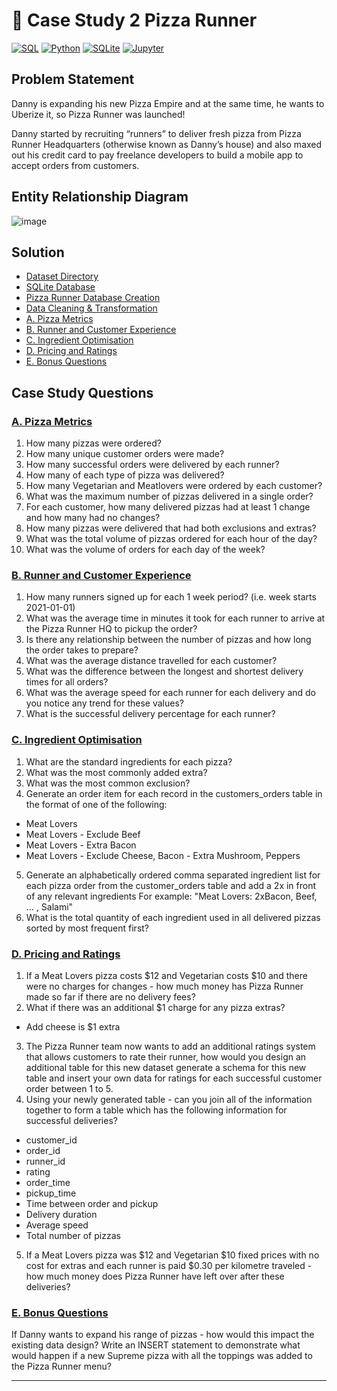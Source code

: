 # 🍕 Case Study 2 Pizza Runner

<p>
    <a href="#"><img alt="SQL" src="https://img.shields.io/badge/SQL-018bff.svg?&style=for-the-badge&logo=sql&logoColor=white"></a>
    <a href="#"><img alt="Python" src="https://img.shields.io/badge/Python-F02E65?style=for-the-badge&logo=Python&logoColor=white"></a>
    <a href="#"><img alt="SQLite" src="https://img.shields.io/badge/SQLite-311C87?style=for-the-badge&logo=sqlite&logoColor=white"></a>
    <a href="#"><img alt="Jupyter" src="https://img.shields.io/badge/Jupyter-FF6600.svg?&style=for-the-badge&logo=Jupyter&logoColor=white"></a>
</p>


## Problem Statement

Danny is expanding his new Pizza Empire and at the same time, he wants to Uberize it, so Pizza Runner was launched!

Danny started by recruiting “runners” to deliver fresh pizza from Pizza Runner Headquarters (otherwise known as Danny’s house) and also maxed out his credit card to pay freelance developers to build a mobile app to accept orders from customers. 

## Entity Relationship Diagram

![image](https://user-images.githubusercontent.com/81607668/127271531-0b4da8c7-8b24-4a14-9093-0795c4fa037e.png)

## Solution

- [Dataset Directory](https://github.com/HanifaElahi/8-Weeks-SQL-Challenge-Solutions/tree/main/Case%20Study%202%20-%20Pizza%20Runner/data)
- [SQLite Database](https://github.com/HanifaElahi/8-Weeks-SQL-Challenge-Solutions/blob/main/Case%20Study%202%20-%20Pizza%20Runner/data/PizzaRunner.sqlite)
- [Pizza Runner Database Creation](https://github.com/HanifaElahi/8-Weeks-SQL-Challenge-Solutions/blob/main/Case%20Study%202%20-%20Pizza%20Runner/CASE%20STUDY%202%20-%20Pizza%20Runner%20Database%20Creation.ipynb)
- [Data Cleaning & Transformation](https://github.com/HanifaElahi/8-Weeks-SQL-Challenge-Solutions/blob/main/Case%20Study%202%20-%20Pizza%20Runner/Data%20Cleaning%20and%20Transformation.md)
- [A. Pizza Metrics](https://github.com/HanifaElahi/8-Weeks-SQL-Challenge-Solutions/edit/main/Case%20Study%202%20-%20Pizza%20Runner/A.%20Pizza%20Metrics.md)
- [B. Runner and Customer Experience](https://github.com/HanifaElahi/8-Weeks-SQL-Challenge-Solutions/blob/main/Case%20Study%202%20-%20Pizza%20Runner/B.%20Runner%20%26%20Customer%20Experience.md)
- [C. Ingredient Optimisation]()
- [D. Pricing and Ratings]()
- [E. Bonus Questions]()

## Case Study Questions

### [A. Pizza Metrics](https://github.com/HanifaElahi/8-Weeks-SQL-Challenge-Solutions/blob/main/Case%20Study%202%20-%20Pizza%20Runner/Case%20Study%20Solution/A.%20Pizza%20Matrics%20Solution.ipynb)

1. How many pizzas were ordered?
2. How many unique customer orders were made?
3. How many successful orders were delivered by each runner?
4. How many of each type of pizza was delivered?
5. How many Vegetarian and Meatlovers were ordered by each customer?
6. What was the maximum number of pizzas delivered in a single order?
7. For each customer, how many delivered pizzas had at least 1 change and how many had no changes?
8. How many pizzas were delivered that had both exclusions and extras?
9. What was the total volume of pizzas ordered for each hour of the day?
10. What was the volume of orders for each day of the week?

### [B. Runner and Customer Experience](https://github.com/HanifaElahi/8-Weeks-SQL-Challenge-Solutions/blob/main/Case%20Study%202%20-%20Pizza%20Runner/Case%20Study%20Solution/B.%20Runner%20and%20Customer%20Experience.ipynb)

1. How many runners signed up for each 1 week period? (i.e. week starts 2021-01-01)
2. What was the average time in minutes it took for each runner to arrive at the Pizza Runner HQ to pickup the order?
3. Is there any relationship between the number of pizzas and how long the order takes to prepare?
4. What was the average distance travelled for each customer?
5. What was the difference between the longest and shortest delivery times for all orders?
6. What was the average speed for each runner for each delivery and do you notice any trend for these values?
7. What is the successful delivery percentage for each runner?

### [C. Ingredient Optimisation]()

1. What are the standard ingredients for each pizza?
2. What was the most commonly added extra?
3. What was the most common exclusion?
4. Generate an order item for each record in the customers_orders table in the format of one of the following:
- Meat Lovers
- Meat Lovers - Exclude Beef
- Meat Lovers - Extra Bacon
- Meat Lovers - Exclude Cheese, Bacon - Extra Mushroom, Peppers
5. Generate an alphabetically ordered comma separated ingredient list for each pizza order from the customer_orders table and add a 2x in front of any relevant ingredients
For example: "Meat Lovers: 2xBacon, Beef, ... , Salami"
6. What is the total quantity of each ingredient used in all delivered pizzas sorted by most frequent first?

### [D. Pricing and Ratings]()

1. If a Meat Lovers pizza costs $12 and Vegetarian costs $10 and there were no charges for changes - how much money has Pizza Runner made so far if there are no delivery fees?
2. What if there was an additional $1 charge for any pizza extras?
- Add cheese is $1 extra
3. The Pizza Runner team now wants to add an additional ratings system that allows customers to rate their runner, how would you design an additional table for this new dataset generate a schema for this new table and insert your own data for ratings for each successful customer order between 1 to 5.
4. Using your newly generated table - can you join all of the information together to form a table which has the following information for successful deliveries?
- customer_id
- order_id
- runner_id
- rating
- order_time
- pickup_time
- Time between order and pickup
- Delivery duration
- Average speed
- Total number of pizzas
5. If a Meat Lovers pizza was $12 and Vegetarian $10 fixed prices with no cost for extras and each runner is paid $0.30 per kilometre traveled - how much money does Pizza Runner have left over after these deliveries?

### [E. Bonus Questions]()

If Danny wants to expand his range of pizzas - how would this impact the existing data design? Write an INSERT statement to demonstrate what would happen if a new Supreme pizza with all the toppings was added to the Pizza Runner menu?

***
